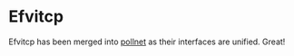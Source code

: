 # Efvitcp
Efvitcp has been merged into [pollnet](https://github.com/MengRao/pollnet) as their interfaces are unified. Great!

